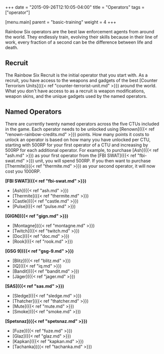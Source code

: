 +++
date = "2015-09-26T12:10:05-04:00"
title = "Operators"
tags = ["operator"]

[menu.main]
  parent = "basic-training"
  weight = 4
+++

Rainbow Six operators are the best law enforcement agents from around the world. They endlessly train, evolving their skills because in their line of work, every fraction of a second can be the difference between life and death.

## Recruit

The Rainbow Six Recruit is the initial operator that you start with. As a recruit, you have access to the weapons and gadgets  of the best [Counter Terrorism Units]({{< ref "counter-terrorist-unit.md" >}}) around the world. What you don't have access to as a recruit is weapon modifications, weapon skins, and the unique gadgets used by the named operators.

## Named Operators

There are currently twenty named operators across the five CTUs included in the game. Each operator needs to be unlocked using [Renown]({{< ref "renown-rainbow-credits.md" >}}) points. How many points it costs to unlock an operator is based on how many you have unlocked per CTU, starting with 500RP for your first operator of a CTU and increasing by 500RP for each additional operator. For example, to purchase [Ash]({{< ref "ash.md" >}}) as your first operator from the [FBI SWAT]({{< ref "fbi-swat.md" >}}) unit, you will spend 500RP. If you then want to purchase [Thermite]({{< ref "thermite.md" >}}) as your second operator, it will now cost you 1000RP.

**[FBI SWAT]({{< ref "fbi-swat.md" >}})**

- [Ash]({{< ref "ash.md" >}})
- [Thermite]({{< ref "thermite.md" >}})
- [Castle]({{< ref "castle.md" >}})
- [Pulse]({{< ref "pulse.md" >}})

**[GIGN]({{< ref "gign.md" >}})**

- [Montagne]({{< ref "montagne.md" >}})
- [Twitch]({{< ref "twitch.md" >}})
- [Doc]({{< ref "doc.md" >}})
- [Rook]({{< ref "rook.md" >}})

**[GSG 9]({{< ref "gsg-9.md" >}})**


- [Blitz]({{< ref "blitz.md" >}})
- [IQ]({{< ref "iq.md" >}})
- [Bandit]({{< ref "bandit.md" >}})
- [Jäger]({{< ref "jager.md" >}})

**[SAS]({{< ref "sas.md"  >}})**


- [Sledge]({{< ref "sledge.md" >}})
- [Thatcher]({{< ref "thatcher.md" >}})
- [Mute]({{< ref "mute.md" >}})
- [Smoke]({{< ref "smoke.md" >}})

**[Spetsnaz]({{< ref "spetsnaz.md"  >}})**

- [Fuze]({{< ref "fuze.md" >}})
- [Glaz]({{< ref "glaz.md" >}})
- [Kapkan]({{< ref "kapkan.md" >}})
- [Tachanka]({{< ref "tachanka.md" >}})
